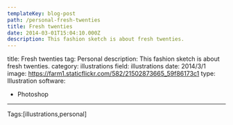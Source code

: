 ```yaml
---
templateKey: blog-post
path: /personal-fresh-twenties
title: Fresh twenties
date: 2014-03-01T15:04:10.000Z
description: This fashion sketch is about fresh twenties.
---
```


title: Fresh twenties
tag: Personal
description: This fashion sketch is about fresh twenties.
category: illustrations
field: illustrations
date: 2014/3/1
image: https://farm1.staticflickr.com/582/21502873665_59f86173c1
type: Illustration
software:
- Photoshop
---

Tags:[illustrations,personal]